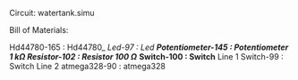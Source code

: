Circuit: watertank.simu

Bill of Materials:

Hd44780-165 : Hd44780_
_Led-97 : Led_
***Potentiometer-145 : Potentiometer*** 
***1 kΩ Resistor-102 : Resistor 100 Ω*** 
**Switch-100 : Switch**
Line 1 Switch-99 : Switch
Line 2 atmega328-90 :  atmega328
